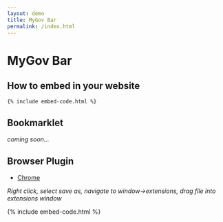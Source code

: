 ```yaml
---
layout: demo
title: MyGov Bar
permalink: /index.html
---
```


# MyGov Bar

## How to embed in your website

    {% include embed-code.html %}


## Bookmarklet

*coming soon...*

## Browser Plugin

* [Chrome](/chrome-extension/mygov-bar.crx)

*Right click, select save as, navigate to window->extensions, drag file into extensions window*

{% include embed-code.html %}
